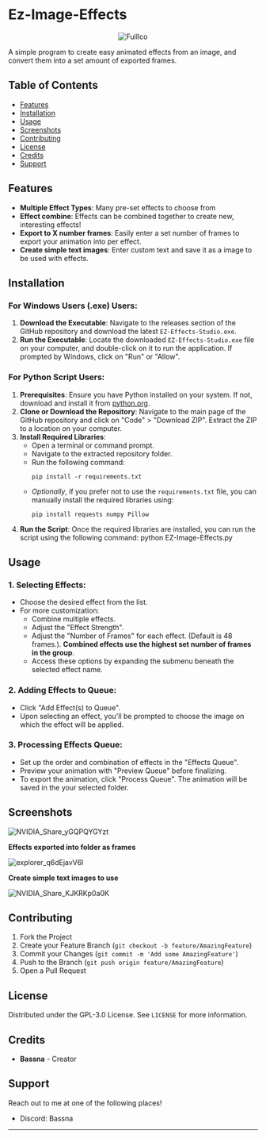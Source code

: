 # Ez-Image-Effects

<p align="center">
  <img src="https://github.com/Bassna/EZ-Image-Effects/assets/33616653/0b1d198a-0eb6-4d34-898a-8bd348c126c1" alt="FullIco"/>
</p>

A simple program to create easy animated effects from an image, and convert them into a set amount of exported frames.


## Table of Contents


- [Features](#features)
- [Installation](#installation)
- [Usage](#usage)
- [Screenshots](#screenshots)
- [Contributing](#contributing)
- [License](#license)
- [Credits](#credits)
- [Support](#support)

## Features

- **Multiple Effect Types**: Many pre-set effects to choose from
- **Effect combine**: Effects can be combined together to create new, interesting effects! 
- **Export to X number frames**: Easily enter a set number of frames to export your animation into per effect.
- **Create simple text images**: Enter custom text and save it as a image to be used with effects. 

## Installation

### For Windows Users (.exe) Users:

1. **Download the Executable**: Navigate to the releases section of the GitHub repository and download the latest `EZ-Effects-Studio.exe`.
2. **Run the Executable**: Locate the downloaded `EZ-Effects-Studio.exe` file on your computer, and double-click on it to run the application. If prompted by Windows, click on "Run" or "Allow".

### For Python Script Users:

1. **Prerequisites**: Ensure you have Python installed on your system. If not, download and install it from [python.org](https://www.python.org/downloads/).
2. **Clone or Download the Repository**: Navigate to the main page of the GitHub repository and click on "Code" > "Download ZIP". Extract the ZIP to a location on your computer.
3. **Install Required Libraries**: 
   - Open a terminal or command prompt.
   - Navigate to the extracted repository folder.
   - Run the following command:
     ```
     pip install -r requirements.txt
     ```
   - _Optionally_, if you prefer not to use the `requirements.txt` file, you can manually install the required libraries using:
     ```
     pip install requests numpy Pillow
     ```
5. **Run the Script**: Once the required libraries are installed, you can run the script using the following command: python EZ-Image-Effects.py


## Usage

### 1. Selecting Effects:
- Choose the desired effect from the list.
- For more customization:
  - Combine multiple effects.
  - Adjust the "Effect Strength".
  - Adjust the "Number of Frames" for each effect. (Default is 48 frames.). **Combined effects use the highest set number of frames in the group**.
  - Access these options by expanding the submenu beneath the selected effect name.

### 2. Adding Effects to Queue:
- Click "Add Effect(s) to Queue".
- Upon selecting an effect, you'll be prompted to choose the image on which the effect will be applied.

### 3. Processing Effects Queue:
- Set up the order and combination of effects in the "Effects Queue".
- Preview your animation with "Preview Queue" before finalizing.
- To export the animation, click "Process Queue". The animation will be saved in the your selected folder.


## Screenshots


![NVIDIA_Share_yGQPQYGYzt](https://github.com/Bassna/EZ-Image-Effects/assets/33616653/62dc5ad7-5e1e-4cea-a71a-00e44358aa6a)




**Effects exported into folder as frames**


![explorer_q6dEjavV6l](https://github.com/Bassna/EZ-Image-Effects/assets/33616653/5dd0fbcc-8c74-405d-8417-cc6214690058)



**Create simple text images to use**

![NVIDIA_Share_KJKRKp0a0K](https://github.com/Bassna/EZ-Image-Effects/assets/33616653/b2f23e37-3cda-419d-bc17-d1af2e4da1cb)


## Contributing

1. Fork the Project
2. Create your Feature Branch (`git checkout -b feature/AmazingFeature`)
3. Commit your Changes (`git commit -m 'Add some AmazingFeature'`)
4. Push to the Branch (`git push origin feature/AmazingFeature`)
5. Open a Pull Request

## License

Distributed under the GPL-3.0 License. See `LICENSE` for more information.

## Credits

- **Bassna** - Creator


## Support

Reach out to me at one of the following places!
- Discord: Bassna

---

